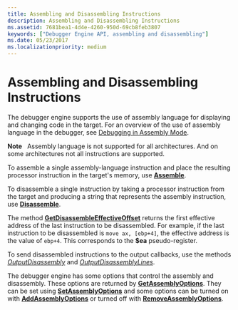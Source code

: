 ```yaml
---
title: Assembling and Disassembling Instructions
description: Assembling and Disassembling Instructions
ms.assetid: 7681bea1-4d4e-4260-950d-69cb8feb3807
keywords: ["Debugger Engine API, assembling and disassembling"]
ms.date: 05/23/2017
ms.localizationpriority: medium
---
```


# Assembling and Disassembling Instructions


The debugger engine supports the use of assembly language for displaying and changing code in the target. For an overview of the use of assembly language in the debugger, see [Debugging in Assembly Mode](debugging-in-assembly-mode.md).

**Note**   Assembly language is not supported for all architectures. And on some architectures not all instructions are supported.

 

To assemble a single assembly-language instruction and place the resulting processor instruction in the target's memory, use [**Assemble**](https://msdn.microsoft.com/library/windows/hardware/ff538121).

To disassemble a single instruction by taking a processor instruction from the target and producing a string that represents the assembly instruction, use [**Disassemble**](https://msdn.microsoft.com/library/windows/hardware/ff541948).

The method [**GetDisassembleEffectiveOffset**](https://msdn.microsoft.com/library/windows/hardware/ff546581) returns the first effective address of the last instruction to be disassembled. For example, if the last instruction to be disassembled is `move ax, [ebp+4]`, the effective address is the value of `ebp+4`. This corresponds to the **$ea** pseudo-register.

To send disassembled instructions to the output callbacks, use the methods [*OutputDisassembly*](https://msdn.microsoft.com/library/windows/hardware/ff553211) and [*OutputDisassemblyLines*](https://msdn.microsoft.com/library/windows/hardware/ff553216).

The debugger engine has some options that control the assembly and disassembly. These options are returned by [**GetAssemblyOptions**](https://msdn.microsoft.com/library/windows/hardware/ff545605). They can be set using [**SetAssemblyOptions**](https://msdn.microsoft.com/library/windows/hardware/ff556626) and some options can be turned on with [**AddAssemblyOptions**](https://msdn.microsoft.com/library/windows/hardware/ff537852) or turned off with [**RemoveAssemblyOptions**](https://msdn.microsoft.com/library/windows/hardware/ff554483).

 

 





